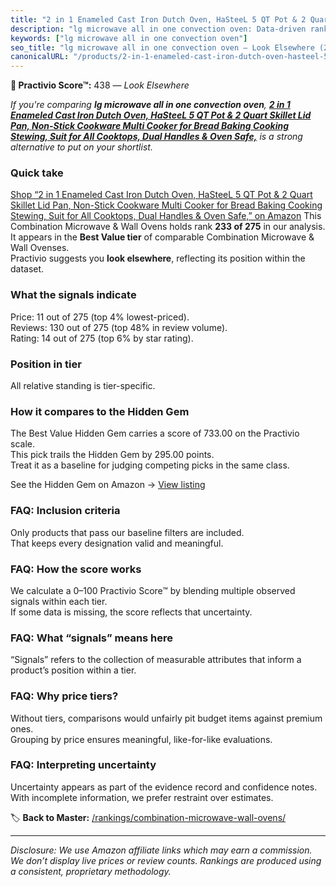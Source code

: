 ```yaml
---
title: "2 in 1 Enameled Cast Iron Dutch Oven, HaSteeL 5 QT Pot & 2 Quart Skillet Lid Pan, Non-Stick Cookware Multi Cooker for Bread Baking Cooking Stewing, Suit for All Cooktops, Dual Handles & Oven Safe,"
description: "lg microwave all in one convection oven: Data-driven ranking using the Practivio Score™. Positioned by quality, value, demand, findability, momentum."
keywords: ["lg microwave all in one convection oven"]
seo_title: "lg microwave all in one convection oven — Look Elsewhere (2025)"
canonicalURL: "/products/2-in-1-enameled-cast-iron-dutch-oven-hasteel-5-qt-pot-2-quart-skillet-lid-pan-non-stick-cookware-multi-cooker-for-bread-baking-cooking-stewing-suit-for-all-cooktops-dual-handles-oven-safe-B0CL67TGCD/"
---
```


**🚫 Practivio Score™:** 438 — _Look Elsewhere_


*If you're comparing **lg microwave all in one convection oven**, **[2 in 1 Enameled Cast Iron Dutch Oven, HaSteeL 5 QT Pot & 2 Quart Skillet Lid Pan, Non-Stick Cookware Multi Cooker for Bread Baking Cooking Stewing, Suit for All Cooktops, Dual Handles & Oven Safe,](https://www.amazon.com/dp/B0CL67TGCD?tag=practivio-20)** is a strong alternative to put on your shortlist.*
### Quick take
[Shop “2 in 1 Enameled Cast Iron Dutch Oven, HaSteeL 5 QT Pot & 2 Quart Skillet Lid Pan, Non-Stick Cookware Multi Cooker for Bread Baking Cooking Stewing, Suit for All Cooktops, Dual Handles & Oven Safe,” on Amazon](https://www.amazon.com/dp/B0CL67TGCD?tag=practivio-20)
This Combination Microwave & Wall Ovens holds rank **233 of 275** in our analysis.  
It appears in the **Best Value tier** of comparable Combination Microwave & Wall Ovenses.  
Practivio suggests you **look elsewhere**, reflecting its position within the dataset.

### What the signals indicate
Price: 11 out of 275 (top 4% lowest-priced).  
Reviews: 130 out of 275 (top 48% in review volume).  
Rating: 14 out of 275 (top 6% by star rating).  

### Position in tier
All relative standing is tier-specific.

### How it compares to the Hidden Gem
The Best Value Hidden Gem carries a score of 733.00 on the Practivio scale.  
This pick trails the Hidden Gem by 295.00 points.  
Treat it as a baseline for judging competing picks in the same class.  

See the Hidden Gem on Amazon → [View listing](https://www.amazon.com/dp/B0DY11H2PJ?tag=practivio-20)

### FAQ: Inclusion criteria
Only products that pass our baseline filters are included.  
That keeps every designation valid and meaningful.

### FAQ: How the score works
We calculate a 0–100 Practivio Score™ by blending multiple observed signals within each tier.  
If some data is missing, the score reflects that uncertainty.

### FAQ: What “signals” means here
“Signals” refers to the collection of measurable attributes that inform a product’s position within a tier.

### FAQ: Why price tiers?
Without tiers, comparisons would unfairly pit budget items against premium ones.  
Grouping by price ensures meaningful, like-for-like evaluations.

### FAQ: Interpreting uncertainty
Uncertainty appears as part of the evidence record and confidence notes.  
With incomplete information, we prefer restraint over estimates.


🏷️ **Back to Master:** [/rankings/combination-microwave-wall-ovens/](/rankings/combination-microwave-wall-ovens/)

---
_Disclosure: We use Amazon affiliate links which may earn a commission. We don’t display live prices or review counts. Rankings are produced using a consistent, proprietary methodology._
